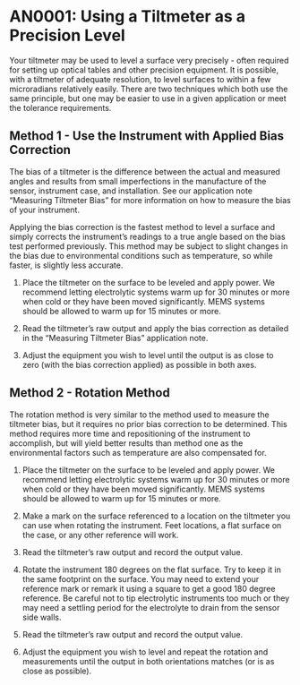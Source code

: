 # AN0001: Using a Tiltmeter as a Precision Level

Your tiltmeter may be used to level a surface very precisely - often required
for setting up optical tables and other precision equipment. It is possible,
with a tiltmeter of adequate resolution, to level surfaces to within a few
microradians relatively easily. There are two techniques which both use the same
principle, but one may be easier to use in a given application or meet the
tolerance requirements.

## Method 1 - Use the Instrument with Applied Bias Correction
The bias of a tiltmeter is the difference between the actual and measured angles
and results from small imperfections in the manufacture of the sensor,
instrument case, and installation. See our application note “Measuring Tiltmeter
Bias” for more information on how to measure the bias of your instrument.

Applying the bias correction is the fastest method to level a surface and simply
corrects the instrument’s readings to a true angle based on the bias test
performed previously. This method may be subject to slight changes in the bias
due to environmental conditions such as temperature, so while faster, is
slightly less accurate.

1. Place the tiltmeter on the surface to be leveled and apply power. We
   recommend letting electrolytic systems warm up for 30 minutes or more when
   cold or they have been moved significantly. MEMS systems should be allowed to
   warm up for 15 minutes or more.

1. Read the tiltmeter’s raw output and apply the bias correction as detailed in
   the “Measuring Tiltmeter Bias” application note.

1. Adjust the equipment you wish to level until the output is as close to zero
   (with the bias correction applied) as possible in both axes.

## Method 2 - Rotation Method
The rotation method is very similar to the method used to measure the tiltmeter
bias, but it requires no prior bias correction to be determined. This method
requires more time and repositioning of the instrument to accomplish, but will
yield better results than method one as the environmental factors such as
temperature are also compensated for.

1. Place the tiltmeter on the surface to be leveled and apply power. We recommend letting electrolytic systems warm up for 30 minutes or more when cold or they have been moved significantly. MEMS systems should be allowed to warm up for 15 minutes or more.

1. Make a mark on the surface referenced to a location on the tiltmeter you can use 
when rotating the instrument. Feet locations, a flat surface on the case, or any other reference will work.

1. Read the tiltmeter’s raw output and record the output value.

1. Rotate the instrument 180 degrees on the flat surface. Try to keep it in the same footprint on the surface. You may need to extend your reference mark or remark it using a square to get a good 180 degree reference. Be careful not to tip electrolytic instruments too much or they may need a settling period for the electrolyte to drain from the sensor side walls.

1. Read the tiltmeter’s raw output and record the output value.

1. Adjust the equipment you wish to level and repeat the rotation and measurements until the output in both orientations matches (or is as close as possible). 
